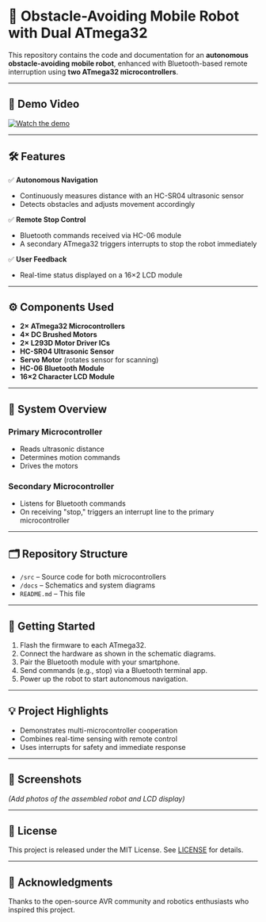 # 🤖 Obstacle-Avoiding Mobile Robot with Dual ATmega32

This repository contains the code and documentation for an **autonomous obstacle-avoiding mobile robot**, enhanced with Bluetooth-based remote interruption using **two ATmega32 microcontrollers**.

---

## 🎥 Demo Video

[![Watch the demo](https://img.shields.io/badge/Demo-Video-blue)](https://lnkd.in/dFx3fxBT)

---

## 🛠️ Features

✅ **Autonomous Navigation**
- Continuously measures distance with an HC-SR04 ultrasonic sensor
- Detects obstacles and adjusts movement accordingly

✅ **Remote Stop Control**
- Bluetooth commands received via HC-06 module
- A secondary ATmega32 triggers interrupts to stop the robot immediately

✅ **User Feedback**
- Real-time status displayed on a 16×2 LCD module

---

## ⚙️ Components Used

- **2× ATmega32 Microcontrollers**
- **4× DC Brushed Motors**
- **2× L293D Motor Driver ICs**
- **HC-SR04 Ultrasonic Sensor**
- **Servo Motor** (rotates sensor for scanning)
- **HC-06 Bluetooth Module**
- **16×2 Character LCD Module**

---

## 🧭 System Overview

### Primary Microcontroller
- Reads ultrasonic distance
- Determines motion commands
- Drives the motors

### Secondary Microcontroller
- Listens for Bluetooth commands
- On receiving "stop," triggers an interrupt line to the primary microcontroller

---

## 🗂️ Repository Structure

- `/src` – Source code for both microcontrollers
- `/docs` – Schematics and system diagrams
- `README.md` – This file

---

## 🚀 Getting Started

1. Flash the firmware to each ATmega32.
2. Connect the hardware as shown in the schematic diagrams.
3. Pair the Bluetooth module with your smartphone.
4. Send commands (e.g., stop) via a Bluetooth terminal app.
5. Power up the robot to start autonomous navigation.

---

## 💡 Project Highlights

- Demonstrates multi-microcontroller cooperation
- Combines real-time sensing with remote control
- Uses interrupts for safety and immediate response

---

## 📸 Screenshots

*(Add photos of the assembled robot and LCD display)*

---

## 📄 License

This project is released under the MIT License. See [LICENSE](LICENSE) for details.

---

## 🙌 Acknowledgments

Thanks to the open-source AVR community and robotics enthusiasts who inspired this project.
